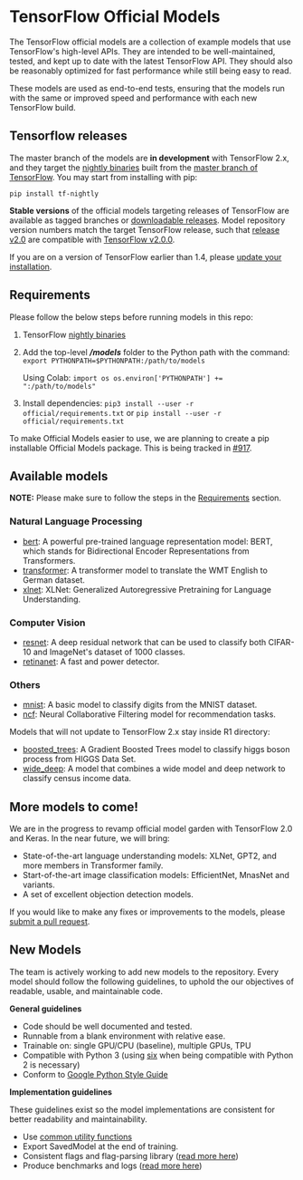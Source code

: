 # TensorFlow Official Models

The TensorFlow official models are a collection of example models that use
TensorFlow's high-level APIs. They are intended to be well-maintained, tested,
and kept up to date with the latest TensorFlow API. They should also be
reasonably optimized for fast performance while still being easy to read.

These models are used as end-to-end tests, ensuring that the models run with the
same or improved speed and performance with each new TensorFlow build.

## Tensorflow releases

The master branch of the models are **in development** with TensorFlow 2.x, and
they target the
[nightly binaries](https://github.com/tensorflow/tensorflow#installation) built
from the
[master branch of TensorFlow](https://github.com/tensorflow/tensorflow/tree/master).
You may start from installing with pip:

```shell
pip install tf-nightly
```

**Stable versions** of the official models targeting releases of TensorFlow are
available as tagged branches or
[downloadable releases](https://github.com/tensorflow/models/releases). Model
repository version numbers match the target TensorFlow release, such that
[release v2.0](https://github.com/tensorflow/models/releases/tag/v2.0) are
compatible with
[TensorFlow v2.0.0](https://github.com/tensorflow/tensorflow/releases/tag/v2.0.0).

If you are on a version of TensorFlow earlier than 1.4, please
[update your installation](https://www.tensorflow.org/install/).

## Requirements

Please follow the below steps before running models in this repo:

1.  TensorFlow
    [nightly binaries](https://github.com/tensorflow/tensorflow#installation)

2.  Add the top-level ***/models*** folder to the Python path with the command:
    `export PYTHONPATH=$PYTHONPATH:/path/to/models`

    Using Colab: `import os os.environ['PYTHONPATH'] += ":/path/to/models"`

3.  Install dependencies: `pip3 install --user -r official/requirements.txt` or
    `pip install --user -r official/requirements.txt`

To make Official Models easier to use, we are planning to create a pip
installable Official Models package. This is being tracked in
[#917](https://github.com/tensorflow/models/issues/917).

## Available models

**NOTE:** Please make sure to follow the steps in the
[Requirements](#requirements) section.

### Natural Language Processing

*   [bert](nlp/bert): A powerful pre-trained language representation model:
    BERT, which stands for Bidirectional Encoder Representations from
    Transformers.
*   [transformer](transformer): A transformer model to translate the WMT English
    to German dataset.
*   [xlnet](nlp/xlnet): XLNet: Generalized Autoregressive Pretraining for
    Language Understanding.

### Computer Vision

*   [resnet](vision/image_classification): A deep residual network that can be
    used to classify both CIFAR-10 and ImageNet's dataset of 1000 classes.
*   [retinanet](vision/detection): A fast and power detector.

### Others

*   [mnist](mnist): A basic model to classify digits from the MNIST dataset.
*   [ncf](recommendation): Neural Collaborative Filtering model for
    recommendation tasks.

Models that will not update to TensorFlow 2.x stay inside R1 directory:

*   [boosted_trees](r1/boosted_trees): A Gradient Boosted Trees model to
    classify higgs boson process from HIGGS Data Set.
*   [wide_deep](r1/wide_deep): A model that combines a wide model and deep
    network to classify census income data.

## More models to come!

We are in the progress to revamp official model garden with TensorFlow 2.0 and
Keras. In the near future, we will bring:

*   State-of-the-art language understanding models: XLNet, GPT2, and more
    members in Transformer family.
*   Start-of-the-art image classification models: EfficientNet, MnasNet and
    variants.
*   A set of excellent objection detection models.

If you would like to make any fixes or improvements to the models, please
[submit a pull request](https://github.com/tensorflow/models/compare).

## New Models

The team is actively working to add new models to the repository. Every model
should follow the following guidelines, to uphold the our objectives of
readable, usable, and maintainable code.

**General guidelines**

* Code should be well documented and tested.
* Runnable from a blank environment with relative ease.
* Trainable on: single GPU/CPU (baseline), multiple GPUs, TPU
* Compatible with Python 3 (using [six](https://pythonhosted.org/six/) when
  being compatible with Python 2 is necessary)
* Conform to [Google Python Style Guide](https://github.com/google/styleguide/blob/gh-pages/pyguide.md)

**Implementation guidelines**

These guidelines exist so the model implementations are consistent for better
readability and maintainability.

*   Use [common utility functions](utils)
*   Export SavedModel at the end of training.
*   Consistent flags and flag-parsing library
    ([read more here](utils/flags/guidelines.md))
*   Produce benchmarks and logs ([read more here](utils/logs/guidelines.md))
